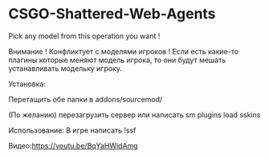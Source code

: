 # CSGO-Shattered-Web-Agents
Pick any model from this operation you want !

Внимание ! Конфликтует с моделями игроков ! 
Если есть какие-то плагины которые меняют модель игрока, то они будут мешать устанавливать модельку игроку.

Установка:

Перетащить обе папки в addons/sourcemod/

(По желанию) перезагрузить сервер или написать sm plugins load sskins

Использование:
В игре написать !ssf

Видео:https://youtu.be/BqYaHWidAmg
